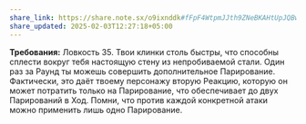 ```yaml
---
share_link: https://share.note.sx/o9ixnddk#fFpF4WtpmJJth9ZNeBKAHtUpJQBwq+6LbGAMgjwRGeQ
share_updated: 2025-02-03T12:27:18+05:00
---
```

**Требования:** Ловкость 35.
Твои клинки столь быстры, что способны сплести вокруг тебя настоящую стену из непробиваемой стали. Один раз за Раунд ты можешь совершить дополнительное Парирование. Фактически, это даёт твоему персонажу вторую Реакцию, которую он может потратить только на Парирование, что обеспечивает до двух Парирований в Ход. Помни, что против каждой конкретной атаки можно применить лишь одно Парирование.